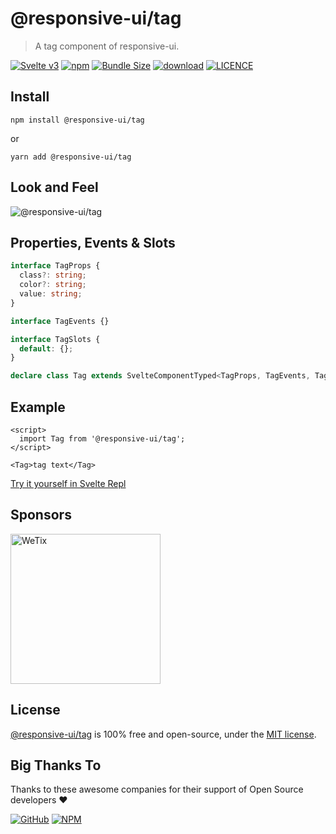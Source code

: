 # @responsive-ui/tag

> A tag component of responsive-ui.

<p>

[![Svelte v3](https://img.shields.io/badge/svelte-v3-orange.svg)](https://svelte.dev)
[![npm](https://img.shields.io/npm/v/@responsive-ui/tag.svg)](https://www.npmjs.com/package/@responsive-ui/tag)
[![Bundle Size](https://badgen.net/bundlephobia/minzip/%40responsive-ui%2Ftag)](https://bundlephobia.com/result?p=@responsive-ui/tag)
[![download](https://img.shields.io/npm/dw/@responsive-ui/tag.svg)](https://www.npmjs.com/package/@responsive-ui/tag)
[![LICENCE](https://img.shields.io/github/license/wetix/responsive-ui)](https://github.com/wetix/responsive-ui/blob/master/LICENSE)

</p>

## Install

```console
npm install @responsive-ui/tag
```

or

```console
yarn add @responsive-ui/tag
```

## Look and Feel

<img src="https://user-images.githubusercontent.com/28108597/104610006-9d6eee80-56be-11eb-891d-8bbb9218b6ff.png"
alt="@responsive-ui/tag" />

## Properties, Events & Slots

```ts
interface TagProps {
  class?: string;
  color?: string;
  value: string;
}

interface TagEvents {}

interface TagSlots {
  default: {};
}

declare class Tag extends SvelteComponentTyped<TagProps, TagEvents, TagSlots> {}
```

## Example

```svelte
<script>
  import Tag from '@responsive-ui/tag';
</script>

<Tag>tag text</Tag>
```

[Try it yourself in Svelte Repl](https://svelte.dev/repl/ca76fb109f624b21923e3f304a3bbe5c?version=latest)

## Sponsors

<img src="https://asset.wetix.my/images/logo/wetix.png" alt="WeTix" width="240px">

## License

[@responsive-ui/tag](https://github.com/wetix/responsive-ui/tree/master/components/tag) is 100% free and open-source, under the [MIT license](https://github.com/wetix/responsive-ui/blob/master/LICENSE).

## Big Thanks To

Thanks to these awesome companies for their support of Open Source developers ❤

[![GitHub](https://jstools.dev/img/badges/github.svg)](https://github.com/open-source)
[![NPM](https://jstools.dev/img/badges/npm.svg)](https://www.npmjs.com/)
